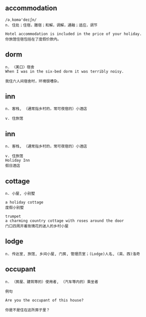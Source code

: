 ## accommodation
```
/əˌkɒmə'deɪʃn/
n. 住处；住宿，膳宿；和解，调解，通融；适应，调节

Hotel accommodation is included in the price of your holiday.
你旅馆住宿包括在了度假价款内。
```

## dorm
```
n. 〈美口〉宿舍
When I was in the six-bed dorm it was terribly noisy.

我住六人间宿舍时，环境很嘈杂。
``` 

## inn
```
n. 客栈, （通常指乡村的，常可夜宿的）小酒店

v. 住旅馆
```
## inn
```
n. 客栈, （通常指乡村的，常可夜宿的）小酒店

v. 住旅馆
Holiday Inn
假日酒店

```
## cottage
```
n. 小屋, 小别墅

a holiday cottage
度假小别墅

trumpet
a charming country cottage with roses around the door
门口四周开着玫瑰花的迷人的乡村小屋
```
## lodge
```
n. 传达室, 旅馆, 乡间小屋, 门房, 管理员室；(Lodge)人名, (英、西)洛奇
```

## occupant
```
n. （房屋、建筑等的）使用者, （汽车等内的）乘坐者

例句

Are you the occupant of this house?

你是不是住在这所房子里？
```